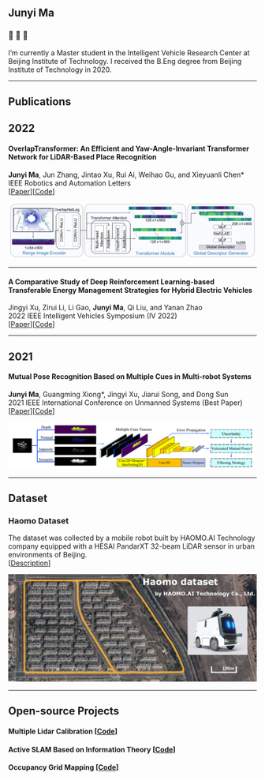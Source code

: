 ## Junyi Ma

###  👋  👋  👋

I’m currently a Master student in the Intelligent Vehicle Research Center at Beijing Institute of Technology. I received the B.Eng degree from Beijing Institute of Technology in 2020.  

---

## Publications

## 2022  
#### OverlapTransformer: An Efficient and Yaw-Angle-Invariant Transformer Network for LiDAR-Based Place Recognition   
**Junyi Ma**, Jun Zhang, Jintao Xu, Rui Ai, Weihao Gu, and Xieyuanli Chen*    
IEEE Robotics and Automation Letters  
[[Paper](https://ieeexplore.ieee.org/document/9785497)][[Code](https://github.com/haomo-ai/OverlapTransformer)]    

<img src="./system_overview_ral2022.png">

----

#### A Comparative Study of Deep Reinforcement Learning-based Transferable Energy Management Strategies for Hybrid Electric Vehicles    
Jingyi Xu, Zirui Li, Li Gao, **Junyi Ma**, Qi Liu, and Yanan Zhao  
2022 IEEE Intelligent Vehicles Symposium (IV 2022)  
[[Paper](https://arxiv.org/pdf/2202.11514.pdf)][[Code](https://github.com/BIT-XJY/RL-based-Transferable-EMS)]    


----

## 2021  
#### Mutual Pose Recognition Based on Multiple Cues in Multi-robot Systems
**Junyi Ma**, Guangming Xiong*, Jingyi Xu, Jiarui Song, and Dong Sun  
2021 IEEE International Conference on Unmanned Systems (Best Paper)  
[[Paper](https://ieeexplore.ieee.org/document/9641141)][[Code](https://github.com/BIT-MJY/Mutual-Pose-Recognition-Based-on-Multiple-Cues-in-MRS)]    

![MutualPoseRec](/system_overview_icus2021.png)


---

## Dataset

### Haomo Dataset
The dataset was collected by a mobile robot built by HAOMO.AI Technology company equipped with a HESAI PandarXT 32-beam LiDAR sensor in urban environments of Beijing.   
[[Description](https://github.com/haomo-ai/OverlapTransformer/tree/master/Haomo_Dataset)]  

![haomo](/haomo_dataset.png)


---

## Open-source Projects

####  Multiple Lidar Calibration  [[Code](https://github.com/BIT-MJY/Multiple_Lidar_Calibration)]
####  Active SLAM Based on Information Theory [[Code](https://github.com/BIT-MJY/Active_SLAM_Based_on_Information_Theory)]
####  Occupancy Grid Mapping [[Code](https://github.com/BIT-MJY/occupancy_grid_mapping)]
